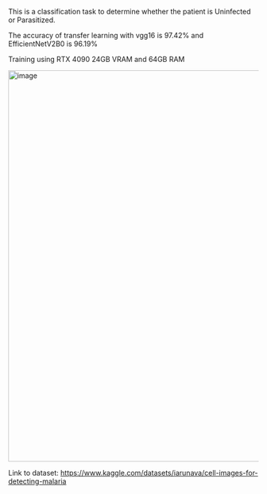 This is a classification task to determine whether the patient is Uninfected or Parasitized.


The accuracy of transfer learning with vgg16 is 97.42% and EfficientNetV2B0 is 96.19%


Training using RTX 4090 24GB VRAM and 64GB RAM


<img width="779" height="787" alt="image" src="https://github.com/user-attachments/assets/54b15003-6583-46ca-a859-6bc97971122a" />

Link to dataset: https://www.kaggle.com/datasets/iarunava/cell-images-for-detecting-malaria
